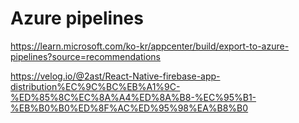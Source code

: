 

# Azure pipelines

https://learn.microsoft.com/ko-kr/appcenter/build/export-to-azure-pipelines?source=recommendations


https://velog.io/@2ast/React-Native-firebase-app-distribution%EC%9C%BC%EB%A1%9C-%ED%85%8C%EC%8A%A4%ED%8A%B8-%EC%95%B1-%EB%B0%B0%ED%8F%AC%ED%95%98%EA%B8%B0